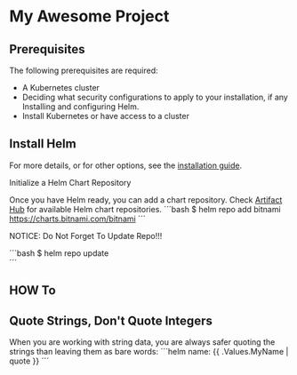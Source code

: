 # My Awesome Project

## Prerequisites

The following prerequisites are required: 
* A Kubernetes cluster
* Deciding what security configurations to apply to your installation, if any
Installing and configuring Helm.
* Install Kubernetes or have access to a cluster

## Install Helm
For more details, or for other options, see the [installation guide](https://helm.sh/docs/intro/install/).

Initialize a Helm Chart Repository

Once you have Helm ready, you can add a chart repository. Check [Artifact Hub](https://artifacthub.io/packages/search?kind=0) for available Helm chart repositories.
´´´bash
$ helm repo add bitnami https://charts.bitnami.com/bitnami
´´´

NOTICE: Do Not Forget To Update Repo!!!

´´´bash
$ helm repo update  
´´´


## HOW To
## Quote Strings, Don't Quote Integers
When you are working with string data, you are always safer quoting the strings than leaving them as bare words:
´´´helm
name: {{ .Values.MyName | quote }}
´´´